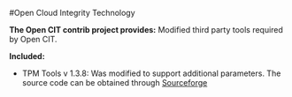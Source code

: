 #Open Cloud Integrity Technology


**The Open CIT contrib project provides:** Modified third party tools required by Open CIT.


**Included:**

* TPM Tools v 1.3.8: Was modified to support additional parameters. The source code can be obtained through [Sourceforge](https://sourceforge.net/projects/trousers/files/tpm-tools/1.3.8)